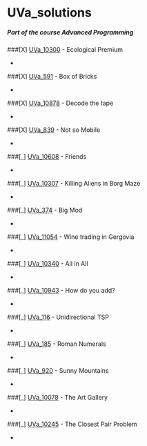 # UVa_solutions
##### Part of the course Advanced Programming

###[X] [UVa_10300](https://uva.onlinejudge.org/external/103/10300.pdf) - Ecological Premium

-

###[X] [UVa_591](https://uva.onlinejudge.org/external/5/591.pdf) - Box of Bricks

-

###[X] [UVa_10878](https://uva.onlinejudge.org/external/108/10878.pdf) - Decode the tape

-

###[X] [UVa_839](https://uva.onlinejudge.org/external/8/839.pdf) - Not so Mobile

-

###[_] [UVa_10608](https://uva.onlinejudge.org/external/106/10608.pdf) - Friends

-

###[_] [UVa_10307](https://uva.onlinejudge.org/external/103/10307.pdf) - Killing Aliens in Borg Maze

-

###[_] [UVa_374](https://uva.onlinejudge.org/external/3/374.pdf) - Big Mod

-

###[_] [UVa_11054](https://uva.onlinejudge.org/external/110/11054.pdf) - Wine trading in Gergovia

-

###[_] [UVa_10340](https://uva.onlinejudge.org/external/103/10340.pdf) - All in All

-

###[_] [UVa_10943](https://uva.onlinejudge.org/external/109/10943.pdf) - How do you add?

-

###[_] [UVa_116](https://uva.onlinejudge.org/external/1/116.pdf) - Unidirectional TSP

-

###[_] [UVa_185](https://uva.onlinejudge.org/external/1/185.pdf) - Roman Numerals

-

###[_] [UVa_920](https://uva.onlinejudge.org/external/9/920.pdf) - Sunny Mountains

-

###[_] [UVa_10078](https://uva.onlinejudge.org/external/100/10078.pdf) - The Art Gallery

-

###[_] [UVa_10245](https://uva.onlinejudge.org/external/102/10245.pdf) - The Closest Pair Problem

-




